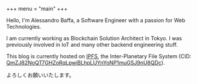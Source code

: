 +++
menu = "main"
+++

Hello, I'm Alessandro Baffa, a Software Engineer with a passion for Web Technologies. <br/>

I am currently working as Blockchain Solution Architect in Tokyo. I was previously involved in IoT and many other backend engineering stuff.  

This blog is currently hosted on [IPFS](https://ipfs.io/), the Inter-Planetary File System (CID: [QmZJ82NoQT7GHZoRqLpwiBLhpLUYnYoNP1muGSJ9nU8QDc](https://ipfs.io/ipfs/QmZJ82NoQT7GHZoRqLpwiBLhpLUYnYoNP1muGSJ9nU8QDc)).

よろしくお願いいたします。